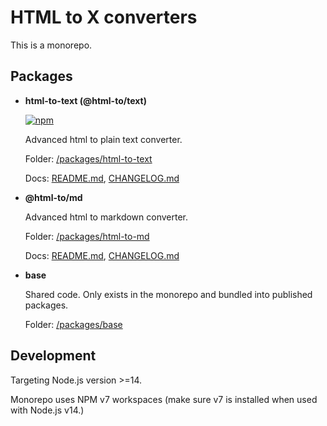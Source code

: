 # HTML to X converters

This is a monorepo.

## Packages

- **html-to-text (@html-to/text)**

    [![npm](https://img.shields.io/npm/v/html-to-text?logo=npm)](https://www.npmjs.com/package/html-to-text)

    Advanced html to plain text converter.

    Folder: [/packages/html-to-text](/packages/html-to-text)

    Docs: [README.md](/packages/html-to-text/README.md), [CHANGELOG.md](/packages/html-to-text/CHANGELOG.md)

- **@html-to/md**

    Advanced html to markdown converter.

    Folder: [/packages/html-to-md](/packages/html-to-md)

    Docs: [README.md](/packages/html-to-md/README.md), [CHANGELOG.md](/packages/html-to-md/CHANGELOG.md)

- **base**

    Shared code. Only exists in the monorepo and bundled into published packages.

    Folder: [/packages/base](/packages/base)

## Development

Targeting Node.js version >=14.

Monorepo uses NPM v7 workspaces (make sure v7 is installed when used with Node.js v14.)
